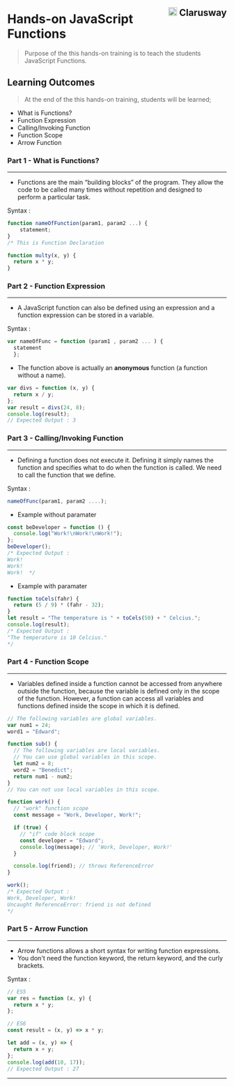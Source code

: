 <h2 style="float:right;"><img src="https://secure.meetupstatic.com/photos/event/3/1/b/9/600_488352729.jpeg" width="20px"> Clarusway</h2>

# Hands-on JavaScript Functions

> Purpose of the this hands-on training is to teach the students JavaScript Functions.

## Learning Outcomes

> At the end of the this hands-on training, students will be learned;

- What is Functions?
- Function Expression
- Calling/Invoking Function
- Function Scope
- Arrow Function

### Part 1 - What is Functions?

---

- Functions are the main “building blocks” of the program. They allow the code to be called many times without repetition and designed to perform a particular task.

Syntax :

```js
function nameOfFunction(param1, param2 ...) {
    statement;
}
/* This is Function Declaration
```

```js
function multy(x, y) {
  return x * y;
}
```

### Part 2 - Function Expression

---

- A JavaScript function can also be defined using an expression and a function expression can be stored in a variable.

Syntax :

```js
var nameOfFunc = function (param1 , param2 ... ) {
  statement
  };
```

- The function above is actually an **anonymous** function (a function without a name).

```js
var divs = function (x, y) {
  return x / y;
};
var result = divs(24, 8);
console.log(result);
// Expected Output : 3
```

### Part 3 - Calling/Invoking Function

---

- Defining a function does not execute it. Defining it simply names the function and specifies what to do when the function is called. We need to call the function that we define.

Syntax :

```js
nameOfFunc(param1, param2 ....);
```

- Example without paramater

```js
const beDeveloper = function () {
  console.log("Work!\nWork!\nWork!");
};
beDeveloper();
/* Expected Output : 
Work!
Work!
Work!  */
```

- Example with paramater

```js
function toCels(fahr) {
  return (5 / 9) * (fahr - 32);
}
let result = "The temperature is " + toCels(50) + " Celcius.";
console.log(result);
/* Expected Output : 
"The temperature is 10 Celcius."
*/
```

### Part 4 - Function Scope

---

- Variables defined inside a function cannot be accessed from anywhere outside the function, because the variable is defined only in the scope of the function. However, a function can access all variables and functions defined inside the scope in which it is defined.

```js
// The following variables are global variables.
var num1 = 24;
word1 = "Edward";

function sub() {
  // The following variables are local variables.
  // You can use global variables in this scope.
  let num2 = 8;
  word2 = "Benedict";
  return num1 - num2;
}
// You can not use local variables in this scope.
```

```js
function work() {
  // "work" function scope
  const message = "Work, Developer, Work!";

  if (true) {
    // "if" code block scope
    const developer = "Edward";
    console.log(message); // 'Work, Developer, Work!'
  }

  console.log(friend); // throws ReferenceError
}

work();
/* Expected Output : 
Work, Developer, Work!
Uncaught ReferenceError: friend is not defined
*/
```

### Part 5 - Arrow Function

---

- Arrow functions allows a short syntax for writing function expressions.
- You don't need the function keyword, the return keyword, and the curly brackets.

Syntax :

```js
// ES5
var res = function (x, y) {
  return x * y;
};

// ES6
const result = (x, y) => x * y;
```

```js
let add = (x, y) => {
  return x + y;
};
console.log(add(10, 17));
// Expected Output : 27
```

---
